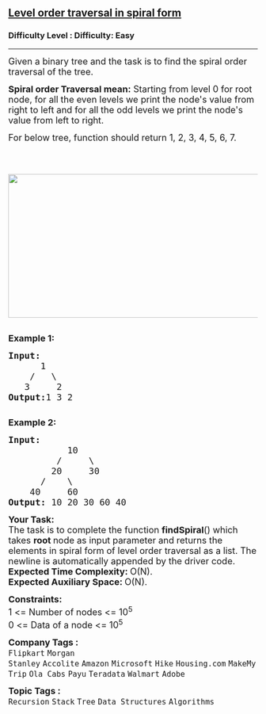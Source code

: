 <h2><a href="https://www.geeksforgeeks.org/problems/level-order-traversal-in-spiral-form/1">Level order traversal in spiral form</a></h2><h3>Difficulty Level : Difficulty: Easy</h3><hr><div class="problems_problem_content__Xm_eO"><p><span style="font-size: 18px;">Given a binary tree and the task is to find the spiral order traversal of the tree.</span></p>
<p><span style="font-size: 18px;"><strong>Spiral order Traversal mean:</strong> Starting from level 0 for root node, for all the even levels we print the node's value from right to left and for all the odd levels we print the node's value from left to right.</span><span style="font-size: 18px;">&nbsp;</span></p>
<p><span style="font-size: 18px;">For below tree, function should return 1, 2, 3, 4, 5, 6, 7.<br><br><br><strong>&nbsp;<img style="height: 290px; width: 539px;" src="https://contribute.geeksforgeeks.org/wp-content/uploads/level.jpg" alt=""></strong></span><br>&nbsp;</p>
<p><span style="font-size: 18px;"><strong>Example 1:</strong></span></p>
<pre><span style="font-size: 18px;"><strong>Input:
</strong>&nbsp;&nbsp;&nbsp;&nbsp;&nbsp;&nbsp;1
 &nbsp;&nbsp; /&nbsp;&nbsp; \
 &nbsp;&nbsp;3&nbsp;&nbsp;&nbsp;&nbsp; 2
<strong>Output:</strong>1 3 2
</span>
</pre>
<p><span style="font-size: 18px;"><strong>Example 2:</strong></span></p>
<pre><span style="font-size: 18px;"><strong>Input:
</strong>&nbsp;&nbsp;&nbsp;&nbsp;&nbsp;&nbsp;&nbsp;&nbsp;&nbsp;&nbsp; 10
 &nbsp;&nbsp;&nbsp;&nbsp;&nbsp;&nbsp;&nbsp; /&nbsp;&nbsp;&nbsp;&nbsp; \
 &nbsp;&nbsp;&nbsp;&nbsp;&nbsp;&nbsp; 20&nbsp;&nbsp;&nbsp;&nbsp;&nbsp;30
 &nbsp;&nbsp;&nbsp;&nbsp; /&nbsp;&nbsp;&nbsp; \
 &nbsp;&nbsp; 40&nbsp;&nbsp;&nbsp;&nbsp; 60
<strong>Output: </strong>10 20 30 60 40&nbsp;
</span></pre>
<p><span style="font-size: 18px;"><strong>Your Task:</strong><br>The task is to complete the function <strong>findSpiral</strong>()&nbsp;which takes&nbsp;<strong>root&nbsp;</strong>node as input parameter&nbsp;and returns&nbsp;the elements in spiral form of level order traversal as a list. The newline is automatically appended by the driver code.<br><strong>Expected Time Complexity:&nbsp;</strong>O(N).<br><strong>Expected Auxiliary Space:&nbsp;</strong>O(N).</span></p>
<p><span style="font-size: 18px;"><strong>Constraints:</strong><br>1 &lt;= Number of nodes &lt;= 10<sup>5</sup><br>0 &lt;= Data of a node &lt;= 10<sup>5</sup></span></p></div><p><span style=font-size:18px><strong>Company Tags : </strong><br><code>Flipkart</code>&nbsp;<code>Morgan Stanley</code>&nbsp;<code>Accolite</code>&nbsp;<code>Amazon</code>&nbsp;<code>Microsoft</code>&nbsp;<code>Hike</code>&nbsp;<code>Housing.com</code>&nbsp;<code>MakeMyTrip</code>&nbsp;<code>Ola Cabs</code>&nbsp;<code>Payu</code>&nbsp;<code>Teradata</code>&nbsp;<code>Walmart</code>&nbsp;<code>Adobe</code>&nbsp;<br><p><span style=font-size:18px><strong>Topic Tags : </strong><br><code>Recursion</code>&nbsp;<code>Stack</code>&nbsp;<code>Tree</code>&nbsp;<code>Data Structures</code>&nbsp;<code>Algorithms</code>&nbsp;